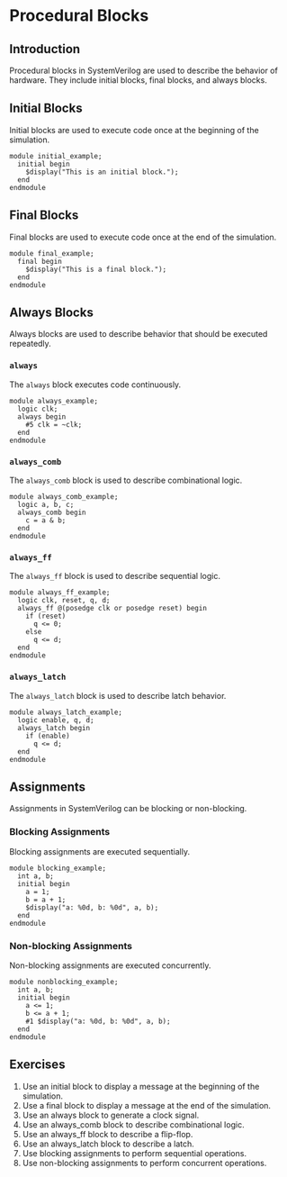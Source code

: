 # Procedural Blocks

## Introduction
Procedural blocks in SystemVerilog are used to describe the behavior of hardware. They include initial blocks, final blocks, and always blocks.

## Initial Blocks
Initial blocks are used to execute code once at the beginning of the simulation.

```SV
module initial_example;
  initial begin
    $display("This is an initial block.");
  end
endmodule
```

## Final Blocks
Final blocks are used to execute code once at the end of the simulation.

```SV
module final_example;
  final begin
    $display("This is a final block.");
  end
endmodule
```

## Always Blocks
Always blocks are used to describe behavior that should be executed repeatedly.

### `always`
The `always` block executes code continuously.

```SV
module always_example;
  logic clk;
  always begin
    #5 clk = ~clk;
  end
endmodule
```

### `always_comb`
The `always_comb` block is used to describe combinational logic.

```SV
module always_comb_example;
  logic a, b, c;
  always_comb begin
    c = a & b;
  end
endmodule
```

### `always_ff`
The `always_ff` block is used to describe sequential logic.

```SV
module always_ff_example;
  logic clk, reset, q, d;
  always_ff @(posedge clk or posedge reset) begin
    if (reset)
      q <= 0;
    else
      q <= d;
  end
endmodule
```

### `always_latch`
The `always_latch` block is used to describe latch behavior.

```SV
module always_latch_example;
  logic enable, q, d;
  always_latch begin
    if (enable)
      q <= d;
  end
endmodule
```

## Assignments
Assignments in SystemVerilog can be blocking or non-blocking.

### Blocking Assignments
Blocking assignments are executed sequentially.

```SV
module blocking_example;
  int a, b;
  initial begin
    a = 1;
    b = a + 1;
    $display("a: %0d, b: %0d", a, b);
  end
endmodule
```

### Non-blocking Assignments
Non-blocking assignments are executed concurrently.

```SV
module nonblocking_example;
  int a, b;
  initial begin
    a <= 1;
    b <= a + 1;
    #1 $display("a: %0d, b: %0d", a, b);
  end
endmodule
```

## Exercises
1. Use an initial block to display a message at the beginning of the simulation.
2. Use a final block to display a message at the end of the simulation.
3. Use an always block to generate a clock signal.
4. Use an always_comb block to describe combinational logic.
5. Use an always_ff block to describe a flip-flop.
6. Use an always_latch block to describe a latch.
7. Use blocking assignments to perform sequential operations.
8. Use non-blocking assignments to perform concurrent operations.

